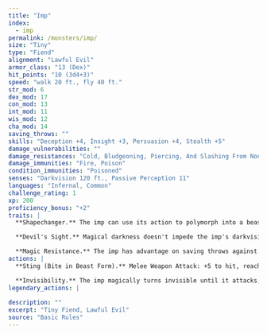 ```yaml
---
title: "Imp"
index:
  - imp
permalink: /monsters/imp/
size: "Tiny"
type: "Fiend"
alignment: "Lawful Evil"
armor_class: "13 (Dex)"
hit_points: "10 (3d4+3)"
speed: "walk 20 ft., fly 40 ft."
str_mod: 6
dex_mod: 17
con_mod: 13
int_mod: 11
wis_mod: 12
cha_mod: 14
saving_throws: ""
skills: "Deception +4, Insight +3, Persuasion +4, Stealth +5"
damage_vulnerabilities: ""
damage_resistances: "Cold, Bludgeoning, Piercing, And Slashing From Nonmagical Weapons That Aren'T Silvered"
damage_immunities: "Fire, Poison"
condition_immunities: "Poisoned"
senses: "Darkvision 120 ft., Passive Perception 11"
languages: "Infernal, Common"
challenge_rating: 1
xp: 200
proficiency_bonus: "+2"
traits: |
  **Shapechanger.** The imp can use its action to polymorph into a beast form that resembles a rat (speed 20 ft.), a raven (20 ft., fly 60 ft.), or a spider (20 ft., climb 20 ft.), or back into its true form. Its statistics are the same in each form, except for the speed changes noted. Any equipment it is wearing or carrying isn't transformed. It reverts to its true form if it dies.

  **Devil's Sight.** Magical darkness doesn't impede the imp's darkvision.

  **Magic Resistance.** The imp has advantage on saving throws against spells and other magical effects.
actions: |
  **Sting (Bite in Beast Form).** Melee Weapon Attack: +5 to hit, reach 5 ft., one target. Hit: 5 (1d4 + 3) piercing damage, and the target must make on a DC 11 Constitution saving throw, taking 10 (3d6) poison damage on a failed save, or half as much damage on a successful one.

  **Invisibility.** The imp magically turns invisible until it attacks, or until its concentration ends (as if concentrating on a spell). Any equipment the imp wears or carries is invisible with it.  
legendary_actions: |
  
description: ""
excerpt: "Tiny Fiend, Lawful Evil"
source: "Basic Rules"
---
```

